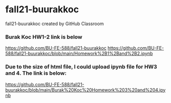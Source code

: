 # fall21-buurakkoc
fall21-buurakkoc created by GitHub Classroom
### Burak Koc HW1-2 link is below
https://github.com/BU-FE-588/fall21-buurakkoc 
https://github.com/BU-FE-588/fall21-buurakkoc/blob/main/Homework%2B1%2Band%2B2.ipynb

### Due to the size of html file, I could upload ipynb file for HW3 and 4. The link is below:
https://github.com/BU-FE-588/fall21-buurakkoc/blob/main/Burak%20Koc%20Homework%203%20and%204.ipynb
